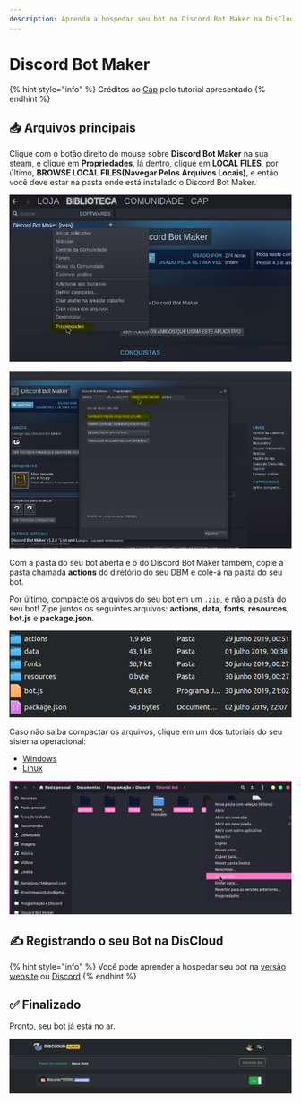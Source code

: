 ```yaml
---
description: Aprenda a hospedar seu bot no Discord Bot Maker na DisCloud
---
```


# Discord Bot Maker

{% hint style="info" %}
Créditos ao [Cap](https://twitter.com/CapOliveiraBr) pelo tutorial apresentado
{% endhint %}

## 📥 Arquivos principais

Clique com o botão direito do mouse sobre **Discord Bot Maker** na sua steam, e clique em **Propriedades**, lá dentro, clique em **LOCAL FILES**, por último, **BROWSE LOCAL FILES\(Navegar Pelos Arquivos Locais\)**, e então você deve estar na pasta onde está instalado o Discord Bot Maker.

![Clique em propriedades](../../.gitbook/assets/1.JPG)

![clique em LOCAL FILES, por &#xFA;ltimo, BROWSE LOCAL FILES](../../.gitbook/assets/2.JPG)

Com a pasta do seu bot aberta e o do Discord Bot Maker também, copie a pasta chamada **actions** do diretório do seu DBM e cole-á na pasta do seu bot.

Por último, compacte os arquivos do seu bot em um `.zip`, e não a pasta do seu bot! Zipe juntos os seguintes arquivos: **actions**, **data**, **fonts**, **resources**, **bot.js** e **package.json**.

![](../../.gitbook/assets/image%20%2832%29.png)

Caso não saiba compactar os arquivos, clique em um dos tutoriais do seu sistema operacional:

* [Windows](https://bit.ly/2gQwedJ)
* [Linux](https://bit.ly/2KTSYNe)

![Exemplo no Linux](../../.gitbook/assets/3.JPG)

## ✍ Registrando o seu Bot na DisCloud

{% hint style="info" %}
Você pode aprender a hospedar seu bot na [versão website](../../host/website.md) ou [Discord](../../host/discord.md)
{% endhint %}

## ✅ Finalizado

Pronto, seu bot já está no ar.

![](../../.gitbook/assets/image%20%2821%29.png)

